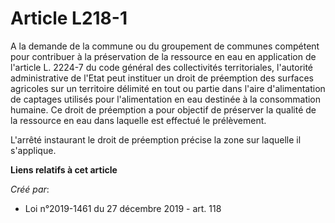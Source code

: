 # Article L218-1

A la demande de la commune ou du groupement de communes compétent pour contribuer à la préservation de la ressource en eau en
application de l'article L. 2224-7 du code général des collectivités territoriales, l'autorité administrative de l'Etat peut
instituer un droit de préemption des surfaces agricoles sur un territoire délimité en tout ou partie dans l'aire
d'alimentation de captages utilisés pour l'alimentation en eau destinée à la consommation humaine. Ce droit de préemption a
pour objectif de préserver la qualité de la ressource en eau dans laquelle est effectué le prélèvement.

L'arrêté instaurant le droit de préemption précise la zone sur laquelle il s'applique.

**Liens relatifs à cet article**

_Créé par_:

  - Loi n°2019-1461 du 27 décembre 2019 - art. 118
